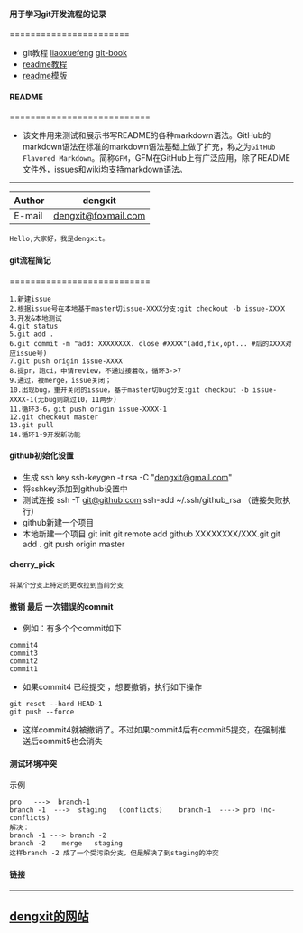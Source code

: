 #### 用于学习git开发流程的记录
=======================

* git教程
[liaoxuefeng](https://www.liaoxuefeng.com/wiki/896043488029600)
[git-book](https://git-scm.com/book/zh/v2)
* [readme教程](https://blog.csdn.net/kaitiren/article/details/38513715)
* [readme模版](https://github.com/guodongxiaren/README/edit/master/README.md)

#### README
===========================
* 该文件用来测试和展示书写README的各种markdown语法。GitHub的markdown语法在标准的markdown语法基础上做了扩充，称之为`GitHub Flavored Markdown`。简称`GFM`，GFM在GitHub上有广泛应用，除了README文件外，issues和wiki均支持markdown语法。

****
	
|Author|dengxit|
|---|---
|E-mail|dengxit@foxmail.com

    Hello,大家好，我是dengxit。
    
#### git流程简记
===========================
```
1.新建issue
2.根据issue号在本地基于master切issue-XXXX分支:git checkout -b issue-XXXX
3.开发&本地测试
4.git status
5.git add .
6.git commit -m "add: XXXXXXXX. close #XXXX"(add,fix,opt... #后的XXXX对应issue号)
7.git push origin issue-XXXX
8.提pr，跑ci，申请review，不通过接着改，循环3->7
9.通过，被merge，issue关闭；
10.出现bug，重开关闭的issue，基于master切bug分支:git checkout -b issue-XXXX-1(无bug则跳过10，11两步)
11.循环3-6，git push origin issue-XXXX-1
12.git checkout master
13.git pull
14.循环1-9开发新功能
```

#### github初始化设置
* 生成 ssh key 
ssh-keygen -t rsa -C "dengxit@gmail.com"
* 将sshkey添加到github设置中
* 测试连接
ssh -T git@github.com
ssh-add ~/.ssh/github_rsa （链接失败执行）
* github新建一个项目
* 本地新建一个项目
 git init
 git remote add github XXXXXXXX/XXX.git
 git add .
 git push origin master

#### cherry_pick
```
将某个分支上特定的更改拉到当前分支
```

#### 撤销 最后 一次错误的commit
* 例如：有多个个commit如下
```
commit4
commit3
commit2
commit1
```
* 如果commit4 已经提交 ，想要撤销，执行如下操作
```
git reset --hard HEAD~1
git push --force
```
* 这样commit4就被撤销了。不过如果commit4后有commit5提交，在强制推送后commit5也会消失


#### 测试环境冲突
示例
```
pro   --->  branch-1
branch -1  --->  staging   (conflicts)    branch-1  ----> pro (no-conflicts)
解决：
branch -1 ---> branch -2
branch -2    merge   staging
这样branch -2 成了一个受污染分支，但是解决了到staging的冲突
```



#### 链接
--------------------------------
[dengxit的网站](http://www.dengxitong.com "我的网站")
--------------------------------
